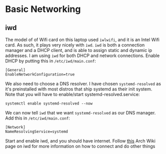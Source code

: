 # Basic Networking
## iwd
The model of of Wifi card on this laptop used `iwlwifi`, and it is an Intel Wifi
card. As such, it plays very nicely with `iwd`. `iwd` is both a connection
manager and a DHCP client, and is able to assign static and dynamic ip
addresses. I am using `iwd` for both DHCP and network connections. Enable DHCP
by putting this in `/etc/iwd/main.conf`:
```
[General]
EnableNetworkConfiguration=true
```

We also need to choose a DNS resolver. I have chosen `systemd-resolved` as it's
preinstalled with most distros that ship systemd as their init system. Note that
you will have to enable/start systemd-resolved.service:
```
systemctl enable systemd-resolved --now
```
We can now tell `iwd` that we want `systemd-resolved` as our DNS manager. Add
this in `/etc/iwd/main.conf`:
```
[Network]
NameResolvingService=systemd
```
Start and enable iwd, and you should have internet. Follow [this](https://wiki.archlinux.org/title/iwd) Arch Wiki page on
iwd for more information on how to connect and do other things
